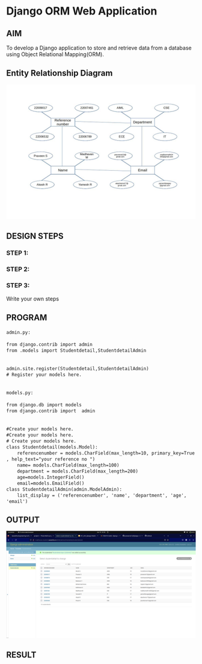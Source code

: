 # Django ORM Web Application

## AIM
To develop a Django application to store and retrieve data from a database using Object Relational Mapping(ORM).

## Entity Relationship Diagram

![img](newmapdiagram.jpg)

## DESIGN STEPS

### STEP 1:

### STEP 2:

### STEP 3:

Write your own steps

## PROGRAM

```
admin.py:

from django.contrib import admin
from .models import Studentdetail,StudentdetailAdmin


admin.site.register(Studentdetail,StudentdetailAdmin)
# Register your models here.


models.py:

from django.db import models
from django.contrib import  admin


#Create your models here.
#Create your models here.
# Create your models here.
class Studentdetail(models.Model):
    referencenumber = models.CharField(max_length=10, primary_key=True , help_text="your reference no ")
    name= models.CharField(max_length=100)
    department = models.CharField(max_length=200)
    age=models.IntegerField()
    email=models.EmailField()
class StudentdetailAdmin(admin.ModelAdmin):
    list_display = ('referencenumber', 'name', 'department', 'age', 'email')
```

## OUTPUT

![img](outputss.png)


## RESULT
